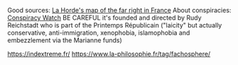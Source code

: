 Good sources:
[La Horde's map of the far right in France](https://lahorde.samizdat.net/Schema-de-l-extreme-droite-maj-12-2022)
About conspiracies: [Conspiracy Watch](https://www.conspiracywatch.info/) BE CAREFUL it's founded and directed by Rudy Reichstadt who is part of the Printemps Républicain ("laicity" but actually conservative, anti-immigration, xenophobia, islamophobia and embezzlement via the Marianne funds)


https://indextreme.fr/
https://www.la-philosophie.fr/tag/fachosphere/